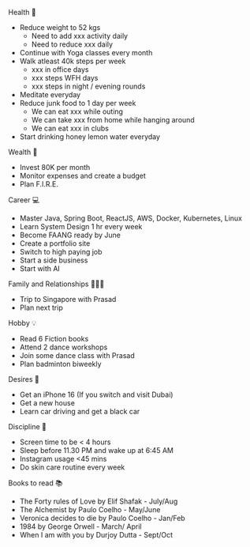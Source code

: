 
Health 💪
- Reduce weight to 52 kgs
	- Need to add xxx activity daily
	- Need to reduce xxx daily
- Continue with Yoga classes every month
- Walk atleast 40k steps per week
	- xxx in office days
	- xxx steps WFH days
	- xxx steps in night / evening rounds
- Meditate everyday
- Reduce junk food to 1 day per week
	- We can eat xxx while outing
	- We can take xxx from home while hanging around
	- We can eat xxx in clubs
- Start drinking honey lemon water everyday

Wealth 💸
- Invest 80K per month
- Monitor expenses and create a budget
- Plan F.I.R.E.

Career 💻
- Master Java, Spring Boot, ReactJS, AWS, Docker, Kubernetes, Linux
- Learn System Design 1 hr every week
- Become FAANG ready by June
- Create a portfolio site
- Switch to high paying job
- Start a side business
- Start with AI

Family and Relationships 👨‍👦‍👦
- Trip to Singapore with Prasad
- Plan next trip

Hobby 💡
- Read 6 Fiction books
- Attend 2 dance workshops
- Join some dance class with Prasad
- Plan badminton biweekly

Desires 🤩
- Get an iPhone 16 (If you switch and visit Dubai)
- Get a new house
- Learn car driving and get a black car

Discipline 🫡
- Screen time to be < 4 hours
- Sleep before 11.30 PM and wake up at 6:45 AM
- Instagram usage <45 mins
- Do skin care routine every week

Books to read 📚
- The Forty rules of Love by Elif Shafak - July/Aug
- The Alchemist by Paulo Coelho - May/June
- Veronica decides to die by Paulo Coelho - Jan/Feb
- 1984 by George Orwell - March/ April
- When I am with you by Durjoy Dutta - Sept/Oct